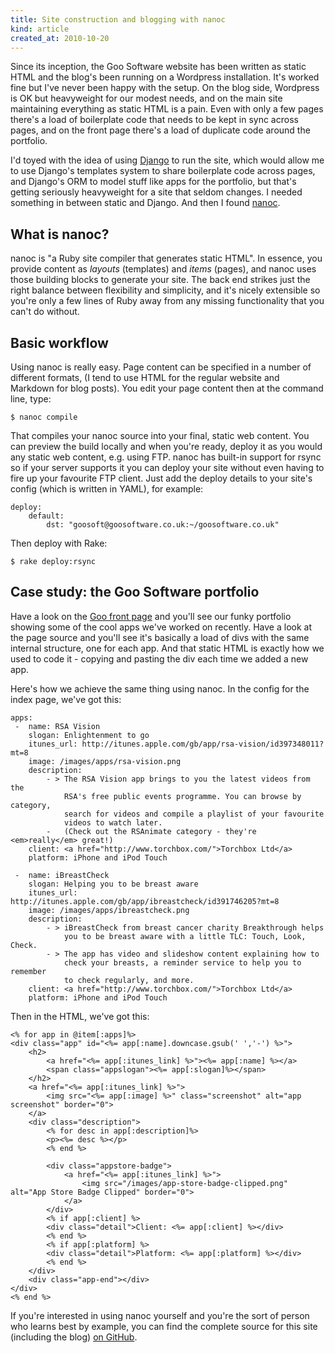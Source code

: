 ```yaml
---
title: Site construction and blogging with nanoc
kind: article
created_at: 2010-10-20
---
```


Since its inception, the Goo Software website has been written as static HTML and the 
blog's been running on a Wordpress installation. It's worked fine but I've never been
happy with the setup. On the blog side, Wordpress is OK but heavyweight for our modest
needs, and on the main site maintaining everything as static HTML is a pain. Even with
only a few pages there's a load of boilerplate code that needs to be kept in sync 
across pages, and on the front page there's a load of duplicate code around the
portfolio.

I'd toyed with the idea of using [Django][django] to run the site, which would allow me
to use Django's templates system to share boilerplate code across pages, and Django's
ORM to model stuff like apps for the portfolio, but that's getting seriously heavyweight
for a site that seldom changes. I needed something in between static and Django. And then
I found [nanoc][nanoc].

## What is nanoc?

nanoc is "a Ruby site compiler that generates static HTML". In essence, you provide content 
as *layouts* (templates) and *items* (pages), and nanoc uses those building blocks to 
generate your site. The back end strikes just the right balance between flexibility and
simplicity, and it's nicely extensible so you're only a few lines of Ruby away from any
missing functionality that you can't do without.

## Basic workflow

Using nanoc is really easy. Page content can be specified in a number of different formats,
(I tend to use HTML for the regular website and Markdown for blog posts). You edit your page
content then at the command line, type:

    $ nanoc compile

That compiles your nanoc source into your final, static web content. You can preview the
build locally and when you're ready, deploy it as you would any static web content, e.g.
using FTP. nanoc has built-in support for rsync so if your server supports it you can deploy
your site without even having to fire up your favourite FTP client. Just add the deploy details
to your site's config (which is written in YAML), for example:

    deploy:
        default:
            dst: "goosoft@goosoftware.co.uk:~/goosoftware.co.uk"

Then deploy with Rake:

    $ rake deploy:rsync

## Case study: the Goo Software portfolio

Have a look on the [Goo front page][goo] and you'll see our funky portfolio showing some of the
cool apps we've worked on recently. Have a look at the page source and you'll see it's basically
a load of divs with the same internal structure, one for each app. And that static HTML is exactly
how we used to code it - copying and pasting the div each time we added a new app.

Here's how we achieve the same thing using nanoc. In the config for the index page, we've got this:

    apps:
     -  name: RSA Vision
        slogan: Enlightenment to go
        itunes_url: http://itunes.apple.com/gb/app/rsa-vision/id397348011?mt=8
        image: /images/apps/rsa-vision.png 
        description:
            - > The RSA Vision app brings to you the latest videos from the 
                RSA's free public events programme. You can browse by category, 
                search for videos and compile a playlist of your favourite 
                videos to watch later.
            -   (Check out the RSAnimate category - they're <em>really</em> great!)
        client: <a href="http://www.torchbox.com/">Torchbox Ltd</a>
        platform: iPhone and iPod Touch

     -  name: iBreastCheck
        slogan: Helping you to be breast aware
        itunes_url: http://itunes.apple.com/gb/app/ibreastcheck/id391746205?mt=8
        image: /images/apps/ibreastcheck.png
        description:
            - > iBreastCheck from breast cancer charity Breakthrough helps 
                you to be breast aware with a little TLC: Touch, Look, Check.
            - > The app has video and slideshow content explaining how to 
                check your breasts, a reminder service to help you to remember 
                to check regularly, and more.
        client: <a href="http://www.torchbox.com/">Torchbox Ltd</a>
        platform: iPhone and iPod Touch

Then in the HTML, we've got this:

    <% for app in @item[:apps]%>
    <div class="app" id="<%= app[:name].downcase.gsub(' ','-') %>">
        <h2>
            <a href="<%= app[:itunes_link] %>"><%= app[:name] %></a>
            <span class="appslogan"><%= app[:slogan]%></span>
        </h2>
        <a href="<%= app[:itunes_link] %>">
            <img src="<%= app[:image] %>" class="screenshot" alt="app screenshot" border="0">
        </a>
        <div class="description">
            <% for desc in app[:description]%>
            <p><%= desc %></p>
            <% end %>

            <div class="appstore-badge">
                <a href="<%= app[:itunes_link] %>">
                    <img src="/images/app-store-badge-clipped.png" alt="App Store Badge Clipped" border="0">
                </a>
            </div>
            <% if app[:client] %>
            <div class="detail">Client: <%= app[:client] %></div>
            <% end %>
            <% if app[:platform] %>
            <div class="detail">Platform: <%= app[:platform] %></div>
            <% end %>
        </div>
        <div class="app-end"></div>
    </div>
    <% end %>

If you're interested in using nanoc yourself and you're the sort of person who learns best
by example, you can find the complete source for this site (including the blog) 
[on GitHub][goo-on-github].


[django]: http://www.djangoproject.com/
[nanoc]: http://nanoc.stoneship.org/
[goo-on-github]: http://github.com/simonwhitaker/goo-website
[goo]: http://www.goosoftware.co.uk/